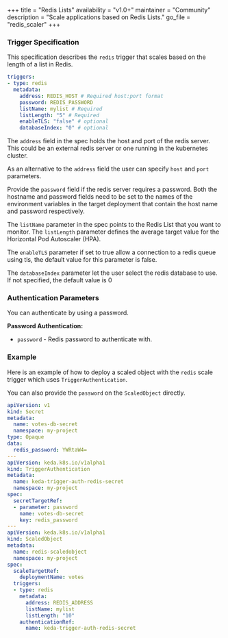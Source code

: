 +++
title = "Redis Lists"
availability = "v1.0+"
maintainer = "Community"
description = "Scale applications based on Redis Lists."
go_file = "redis_scaler"
+++

### Trigger Specification

This specification describes the `redis` trigger that scales based on the length of a list in Redis.

```yaml
triggers:
- type: redis
  metadata:
    address: REDIS_HOST # Required host:port format
    password: REDIS_PASSWORD
    listName: mylist # Required
    listLength: "5" # Required
    enableTLS: "false" # optional
    databaseIndex: "0" # optional
```

The `address` field in the spec holds the host and port of the redis server. This could be an external redis server or one running in the kubernetes cluster.

As an alternative to the `address` field the user can specify `host` and `port` parameters.

Provide the `password` field if the redis server requires a password. Both the hostname and password fields need to be set to the names of the environment variables in the target deployment that contain the host name and password respectively.

The `listName` parameter in the spec points to the Redis List that you want to monitor. The `listLength` parameter defines the average target value for the Horizontal Pod Autoscaler (HPA).

The `enableTLS` parameter if set to true allow a connection to a redis queue using tls, the default value for this parameter is false.

The `databaseIndex` parameter let the user select the redis database to use. If not specified, the default value is 0

### Authentication Parameters

You can authenticate by using a password.

**Password Authentication:**

- `password` - Redis password to authenticate with.

### Example

Here is an example of how to deploy a scaled object with the `redis` scale trigger which uses `TriggerAuthentication`.

You can also provide the `password` on the `ScaledObject` directly.

```yaml
apiVersion: v1
kind: Secret
metadata:
  name: votes-db-secret
  namespace: my-project
type: Opaque
data:
  redis_password: YWRtaW4=
---
apiVersion: keda.k8s.io/v1alpha1
kind: TriggerAuthentication
metadata:
  name: keda-trigger-auth-redis-secret
  namespace: my-project
spec:
  secretTargetRef:
  - parameter: password
    name: votes-db-secret
    key: redis_password
---
apiVersion: keda.k8s.io/v1alpha1
kind: ScaledObject
metadata:
  name: redis-scaledobject
  namespace: my-project
spec:
  scaleTargetRef:
    deploymentName: votes
  triggers:
  - type: redis
    metadata:
      address: REDIS_ADDRESS
      listName: mylist
      listLength: "10"
    authenticationRef:
      name: keda-trigger-auth-redis-secret
```

